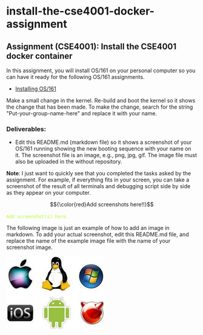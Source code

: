 # install-the-cse4001-docker-assignment

## Assignment (CSE4001): Install the CSE4001 docker container

In this assignment, you will install OS/161 on your personal computer so you can have it ready for the following OS/161 assignments. 

- [Installing OS/161](https://fit.instructure.com/courses/639948/pages/installing-os-slash-161)

Make a small change in the kernel. Re-build and boot the kernel so it shows the change that has been made. To make the change, search for the string "Put-your-group-name-here" and replace it with your name. 

### Deliverables: 

- Edit this README.md (markdown file) so it shows a screenshot of your OS/161 running showing the new booting sequence with your name on it. The screenshot file is an image, e.g., png, jpg, gif. The image file must also be uploaded in the without repository.
  
**Note**: I just want to quickly see that you completed the tasks asked by the assignment. For example, if everything fits in your screen, you can take a screenshot of the result of all terminals and debugging script side by side as they appear on your computer. 

$${\color{red}Add screenshots here!!}$$

<code style="color : greenyellow">Add screenshot(s) here.</code>


The following image is just an example of how to add an image in markdown. 
To add your actual screenshot, edit this README.md file, and replace the name of the example image file with the name of your screenshot image.

![Example image](os.jpg)

